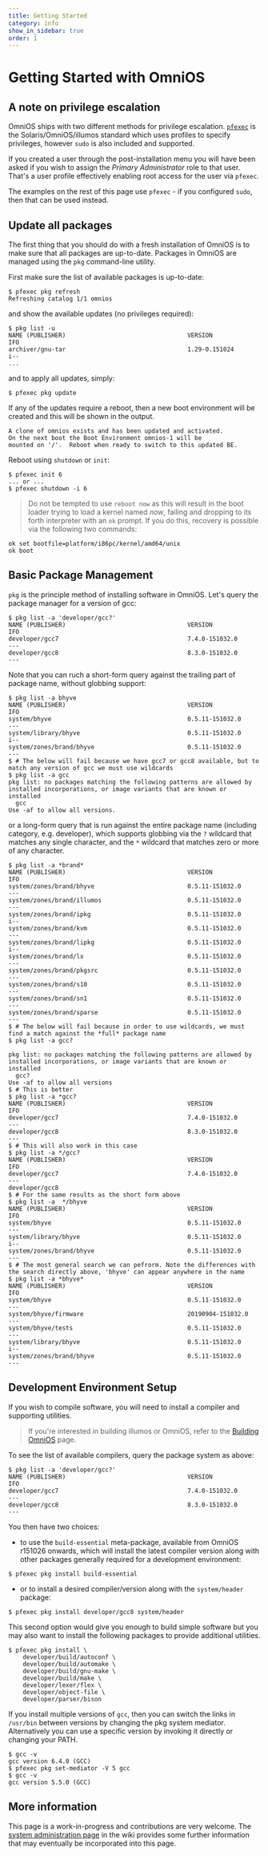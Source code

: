 ```yaml
---
title: Getting Started
category: info
show_in_sidebar: true
order: 1
---
```


# Getting Started with OmniOS

## A note on privilege escalation

OmniOS ships with two different methods for privilege escalation.
[`pfexec`](http://illumos.org/man/pfexec) is the Solaris/OmniOS/illumos
standard which uses profiles to specify privileges, however `sudo` is also
included and supported.

If you created a user through the post-installation menu you
will have been asked if you wish to assign the _Primary Administrator_ role
to that user. That's a user profile effectively enabling root access for
the user via `pfexec`.

The examples on the rest of this page use `pfexec` - if you configured
`sudo`, then that can be used instead.

## Update all packages

The first thing that you should do with a fresh installation of OmniOS is to
make sure that all packages are up-to-date. Packages in OmniOS are managed
using the `pkg` command-line utility.

First make sure the list of available packages is up-to-date:

```terminal
$ pfexec pkg refresh
Refreshing catalog 1/1 omnios
```

and show the available updates (no privileges required):

```terminal
$ pkg list -u
NAME (PUBLISHER)                                  VERSION                    IFO
archiver/gnu-tar                                  1.29-0.151024              i--
...
```

and to apply all updates, simply:

```terminal
$ pfexec pkg update
```

If any of the updates require a reboot, then a new boot environment will be
created and this will be shown in the output.

```terminal
A clone of omnios exists and has been updated and activated.
On the next boot the Boot Environment omnios-1 will be
mounted on '/'.  Reboot when ready to switch to this updated BE.
```

Reboot using `shutdown` or `init`:

```terminal
$ pfexec init 6
... or ...
$ pfexec shutdown -i 6 
```

> Do not be tempted to use `reboot now` as this will result in the boot loader
> trying to load a kernel named _now_, failing and dropping to its forth
> interpreter with an `ok` prompt. If you do this, recovery is possible via
> the following two commands:
```
ok set bootfile=platform/i86pc/kernel/amd64/unix
ok boot
```

## Basic Package Management

`pkg` is the principle method of installing software in OmniOS.
Let's query the package manager for a version of gcc:

```terminal
$ pkg list -a 'developer/gcc?'
NAME (PUBLISHER)                                  VERSION                    IFO
developer/gcc7                                    7.4.0-151032.0             ---
developer/gcc8                                    8.3.0-151032.0             ---
```

Note that you can ruch a short-form query against the trailing part of package 
name, without globbing support:
```
$ pkg list -a bhyve
NAME (PUBLISHER)                                  VERSION                    IFO
system/bhyve                                      0.5.11-151032.0            ---
system/library/bhyve                              0.5.11-151032.0            i--
system/zones/brand/bhyve                          0.5.11-151032.0            ---
$ # The below will fail because we have gcc7 or gcc8 available, but to match any version of gcc we must use wildcards
$ pkg list -a gcc 
pkg list: no packages matching the following patterns are allowed by installed incorporations, or image variants that are known or installed
  gcc
Use -af to allow all versions.
```

or a long-form query that is run against the entire package name (including 
category, e.g. developer), which supports globbing via the `?` wildcard that
matches any single character, and the `*` wildcard that matches zero or more 
of any character.

```terminal
$ pkg list -a *brand*
NAME (PUBLISHER)                                  VERSION                    IFO
system/zones/brand/bhyve                          0.5.11-151032.0            ---
system/zones/brand/illumos                        0.5.11-151032.0            ---
system/zones/brand/ipkg                           0.5.11-151032.0            i--
system/zones/brand/kvm                            0.5.11-151032.0            ---
system/zones/brand/lipkg                          0.5.11-151032.0            i--
system/zones/brand/lx                             0.5.11-151032.0            ---
system/zones/brand/pkgsrc                         0.5.11-151032.0            ---
system/zones/brand/s10                            0.5.11-151032.0            ---
system/zones/brand/sn1                            0.5.11-151032.0            ---
system/zones/brand/sparse                         0.5.11-151032.0            ---
$ # The below will fail because in order to use wildcards, we must find a match against the *full* package name
$ pkg list -a gcc? 
 
pkg list: no packages matching the following patterns are allowed by installed incorporations, or image variants that are known or installed
  gcc?
Use -af to allow all versions
$ # This is better
$ pkg list -a *gcc? 
NAME (PUBLISHER)                                  VERSION                    IFO
developer/gcc7                                    7.4.0-151032.0             ---
developer/gcc8                                    8.3.0-151032.0             ---
$ # This will also work in this case
$ pkg list -a */gcc? 
NAME (PUBLISHER)                                  VERSION                    IFO
developer/gcc7                                    7.4.0-151032.0             ---
developer/gcc8  
$ # For the same results as the short form above
$ pkg list -a  */bhyve 
NAME (PUBLISHER)                                  VERSION                    IFO
system/bhyve                                      0.5.11-151032.0            ---
system/library/bhyve                              0.5.11-151032.0            i--
system/zones/brand/bhyve                          0.5.11-151032.0            ---
$ # The most general search we can pefrorm. Note the differences with the search directly above, 'bhyve' can appear anywhere in the name
$ pkg list -a *bhyve* 
NAME (PUBLISHER)                                  VERSION                    IFO
system/bhyve                                      0.5.11-151032.0            ---
system/bhyve/firmware                             20190904-151032.0          ---
system/bhyve/tests                                0.5.11-151032.0            ---
system/library/bhyve                              0.5.11-151032.0            i--
system/zones/brand/bhyve                          0.5.11-151032.0            ---

```

## Development Environment Setup

If you wish to compile software, you will need to install a 
compiler and supporting utilities. 

> If you're interested in building illumos or OmniOS, refer to
> the [Building OmniOS](/dev/build_instructions.html) page.

To see the list of available compilers, query the package system 
as above:

```terminal
$ pkg list -a 'developer/gcc?'
NAME (PUBLISHER)                                  VERSION                    IFO
developer/gcc7                                    7.4.0-151032.0             ---
developer/gcc8                                    8.3.0-151032.0             ---
```

You then have two choices: 
- to use the `build-essential` meta-package, available 
from OmniOS r151026 onwards, which will  install the latest compiler version 
along with other packages generally required for a development environment:
```terminal
$ pfexec pkg install build-essential
```
- or to install a desired compiler/version along with the `system/header` package:

```terminal
$ pfexec pkg install developer/gcc8 system/header
```

This second option would give you enough to build simple software but you may also 
want to install the following packages to provide additional utilities.

```terminal
$ pfexec pkg install \
	developer/build/autoconf \
	developer/build/automake \
	developer/build/gnu-make \
	developer/build/make \
	developer/lexer/flex \
	developer/object-file \
	developer/parser/bison
```

If you install multiple versions of `gcc`, then you can switch the links in
`/usr/bin` between versions by changing the pkg system mediator. Alternatively
you can use a specific version by invoking it directly or changing your PATH.

```terminal
$ gcc -v
gcc version 6.4.0 (GCC)
$ pfexec pkg set-mediator -V 5 gcc
$ gcc -v
gcc version 5.5.0 (GCC)
```

## More information

This page is a work-in-progress and contributions are very welcome. The
[system administration page](http://wiki.omniosce.org/GeneralAdministration)
in the wiki provides some further information that may eventually be
incorporated into this page.

